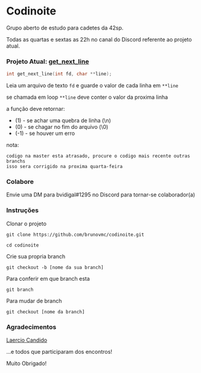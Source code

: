 # Codinoite

Grupo aberto de estudo para cadetes da 42sp.

Todas as quartas e sextas as 22h no canal do Discord referente ao projeto atual.

### Projeto Atual: [get_next_line](https://github.com/brunovmc/codinoite/tree/master/get_next_line)

```c
int	get_next_line(int fd, char **line);
```

Leia um arquivo de texto `fd` e guarde o valor de cada linha em `**line`

se chamada em loop `**line` deve conter o valor da proxima linha

a função deve retornar:

- (1) 	- se achar uma quebra de linha (\n)
- (0) 	- se chagar no fim do arquivo (\0)
- (-1)	- se houver um erro 
 
nota:

	codigo na master esta atrasado, procure o codigo mais recente outras branchs
	isso sera corrigido na proxima quarta-feira

### Colabore

Envie uma DM para bvidigal#1295 no Discord para tornar-se colaborador(a)

### Instruções

Clonar o projeto

```
git clone https://github.com/brunovmc/codinoite.git
```
```
cd codinoite
```
Crie sua propria branch

```
git checkout -b [nome da sua branch]
```
Para conferir em que branch esta
```
git branch
```
Para mudar de branch
```
git checkout [nome da branch]
```
### Agradecimentos

[Laercio Candido](https://github.com/LaercioCandido)

...e todos que participaram dos encontros!

Muito Obrigado!
